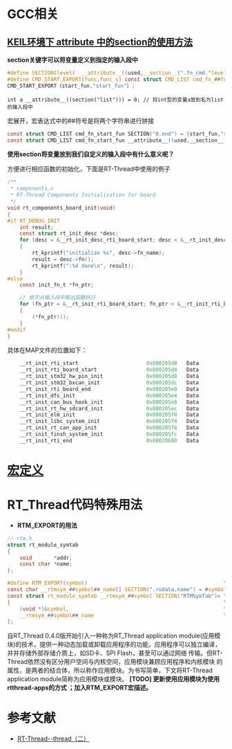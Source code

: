 # GCC相关

## [KEIL环境下 __attribute__ 中的section的使用方法](https://blog.csdn.net/qq_42370291/article/details/103639349?utm_medium=distribute.pc_relevant_t0.none-task-blog-BlogCommendFromMachineLearnPai2-1.nonecase&depth_1-utm_source=distribute.pc_relevant_t0.none-task-blog-BlogCommendFromMachineLearnPai2-1.nonecase)

**section关键字可以将变量定义到指定的输入段中**

```c
#define SECTION(level)  __attribute__((used,__section__(".fn_cmd."level)))
#define CMD_START_EXPORT(func,func_s) const struct CMD_LIST cmd_fn_##func SECTION("0.end") = {func,func_s}
CMD_START_EXPORT（start_fun,"start_fun"）;
```

```
int a __attribute__((section("list"))) = 0;	// 将int型的变量a放到名为list的输入段中
```

宏展开，宏表达式中的##符号是将两个字符串进行拼接

```c
const struct CMD_LIST cmd_fn_start_fun SECTION("0.end") = {start_fun,"start_fun"};
const struct CMD_LIST cmd_fn_start_fun __attribute__((used,__section__(".fn_cmd.""0.end"))) = {start_fun,"start_fun"};
```

**使用section将变量放到我们自定义的输入段中有什么意义呢？**

方便进行相应函数的初始化，下面是RT-Thread中使用的例子

```c
/**
 * components.c
 * RT-Thread Components Initialization for board
 */
void rt_components_board_init(void)
{
#if RT_DEBUG_INIT
    int result;
    const struct rt_init_desc *desc;
    for (desc = &__rt_init_desc_rti_board_start; desc < &__rt_init_desc_rti_board_end; desc++)
    {
        rt_kprintf("initialize %s", desc->fn_name);
        result = desc->fn();
        rt_kprintf(":%d done\n", result);
    }
#else
    const init_fn_t *fn_ptr;

    // 依次从输入段中取出函数执行
    for (fn_ptr = &__rt_init_rti_board_start; fn_ptr < &__rt_init_rti_board_end; fn_ptr++)
    {
        (*fn_ptr)();
    }
#endif
}
```

具体在MAP文件的位置如下：

```C
    __rt_init_rti_start                      0x080205d0   Data           4  components.o(.rti_fn.0)
    __rt_init_rti_board_start                0x080205d4   Data           4  components.o(.rti_fn.0.end)
    __rt_init_stm32_hw_pin_init              0x080205d8   Data           4  gpio.o(.rti_fn.1)
    __rt_init_stm32_bxcan_init               0x080205dc   Data           4  bxcan.o(.rti_fn.1)
    __rt_init_rti_board_end                  0x080205e0   Data           4  components.o(.rti_fn.1.end)
    __rt_init_dfs_init                       0x080205e4   Data           4  dfs.o(.rti_fn.2)
    __rt_init_can_bus_hook_init              0x080205e8   Data           4  canapp.o(.rti_fn.3)
    __rt_init_rt_hw_sdcard_init              0x080205ec   Data           4  sdcard.o(.rti_fn.3)
    __rt_init_elm_init                       0x080205f0   Data           4  dfs_elm.o(.rti_fn.4)
    __rt_init_libc_system_init               0x080205f4   Data           4  libc.o(.rti_fn.4)
    __rt_init_rt_can_app_init                0x080205f8   Data           4  canapp.o(.rti_fn.6)
    __rt_init_finsh_system_init              0x080205fc   Data           4  shell.o(.rti_fn.6)
    __rt_init_rti_end                        0x08020600   Data           4  components.o(.rti_fn.6.end)
```



# [宏定义](https://akaedu.github.io/book/ch21s02.html)



# RT_Thread代码特殊用法

* **RTM_EXPORT的用法**

```c
// rtm.h
struct rt_module_symtab
{
    void       *addr;
    const char *name;
};

#define RTM_EXPORT(symbol)                                            \
const char __rtmsym_##symbol##_name[] SECTION(".rodata.name") = #symbol;     \
const struct rt_module_symtab __rtmsym_##symbol SECTION("RTMSymTab")= \
{                                                                     \
    (void *)&symbol,                                                  \
    __rtmsym_##symbol##_name                                          \
};
```

自RT_Thread 0.4.0版开始引入一种称为RT_Thread application module(应用模块)的技术，提供一种动态加载或卸载应用程序的功能，应用程序可以独立编译，并并存储外部存储介质上，如SD卡、SPI Flash，甚至可以通过网络 传输。但RT-Thread依然没有区分用户空间与内核空间，应用模块兼顾应用程序和内核模块 的属性，是两者的结合体，所以称作应用模块。为书写简单，下文将RT-Thread application module简称为应用模块或模块。 **[TODO] 更新使用应用模块为使用rtthread-apps的方式 ；加入RTM_EXPORT宏描述。**

# 参考文献

* [RT-Thread--thread（二）](https://zhuanlan.zhihu.com/p/45639226)

